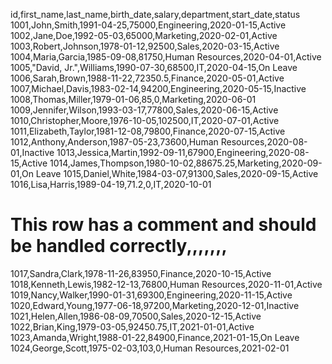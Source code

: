 id,first_name,last_name,birth_date,salary,department,start_date,status
1001,John,Smith,1991-04-25,75000,Engineering,2020-01-15,Active
1002,Jane,Doe,1992-05-03,65000,Marketing,2020-02-01,Active
1003,Robert,Johnson,1978-01-12,92500,Sales,2020-03-15,Active
1004,Maria,Garcia,1985-09-08,81750,Human Resources,2020-04-01,Active
1005,"David, Jr.",Williams,1990-07-30,68500,IT,2020-04-15,On Leave
1006,Sarah,Brown,1988-11-22,72350.5,Finance,2020-05-01,Active
1007,Michael,Davis,1983-02-14,94200,Engineering,2020-05-15,Inactive
1008,Thomas,Miller,1979-01-06,85,0,Marketing,2020-06-01
1009,Jennifer,Wilson,1993-03-17,77800,Sales,2020-06-15,Active
1010,Christopher,Moore,1976-10-05,102500,IT,2020-07-01,Active
1011,Elizabeth,Taylor,1981-12-08,79800,Finance,2020-07-15,Active
1012,Anthony,Anderson,1987-05-23,73600,Human Resources,2020-08-01,Inactive
1013,Jessica,Martin,1992-09-11,67900,Engineering,2020-08-15,Active
1014,James,Thompson,1980-10-02,88675.25,Marketing,2020-09-01,On Leave
1015,Daniel,White,1984-03-07,91300,Sales,2020-09-15,Active
1016,Lisa,Harris,1989-04-19,71.2,0,IT,2020-10-01
# This row has a comment and should be handled correctly,,,,,,,
1017,Sandra,Clark,1978-11-26,83950,Finance,2020-10-15,Active
1018,Kenneth,Lewis,1982-12-13,76800,Human Resources,2020-11-01,Active
1019,Nancy,Walker,1990-01-31,69300,Engineering,2020-11-15,Active
1020,Edward,Young,1977-06-18,97200,Marketing,2020-12-01,Inactive
1021,Helen,Allen,1986-08-09,70500,Sales,2020-12-15,Active
1022,Brian,King,1979-03-05,92450.75,IT,2021-01-01,Active
1023,Amanda,Wright,1988-01-22,84900,Finance,2021-01-15,On Leave
1024,George,Scott,1975-02-03,103,0,Human Resources,2021-02-01
